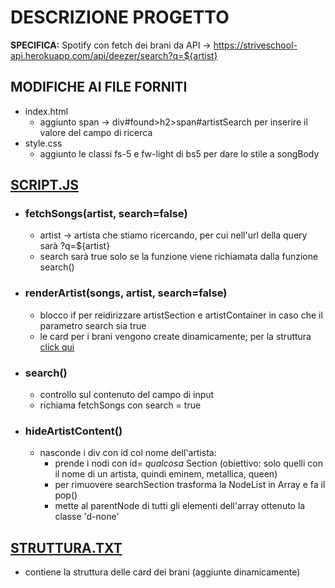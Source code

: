 # DESCRIZIONE PROGETTO
**SPECIFICA:** Spotify con fetch dei brani da API → https://striveschool-api.herokuapp.com/api/deezer/search?q=${artist} 
## MODIFICHE AI FILE FORNITI
- index.html
  - aggiunto span → div#found>h2>span#artistSearch per inserire il valore del campo di ricerca
- style.css
  - aggiunto le classi fs-5 e fw-light di bs5 per dare lo stile a songBody
## [SCRIPT.JS](https://github.com/violapoma/05-giu-25/blob/main/script.js)
- ### fetchSongs(artist, search=false)
    - artist → artista che stiamo ricercando, per cui nell'url della query sarà ?q=${artist}
    - search sarà true solo se la funzione viene richiamata dalla funzione search()
- ### renderArtist(songs, artist, search=false)
    - blocco if per reidirizzare artistSection e artistContainer in caso che il parametro search sia true
    - le card per i brani vengono create dinamicamente; per la struttura [click qui](https://github.com/violapoma/05-giu-25/blob/main/struttura.txt)
- ### search()
    - controllo sul contenuto del campo di input
    - richiama fetchSongs con search = true
- ### hideArtistContent()
    - nasconde i div con id col nome dell'artista:
      - prende i nodi con id= _qualcosa_ Section (obiettivo: solo quelli con il nome di un artista, quindi eminem, metallica, queen)
      - per rimuovere searchSection trasforma la NodeList in Array e fa il pop()
      - mette al parentNode di tutti gli elementi dell'array ottenuto la classe 'd-none'
## [STRUTTURA.TXT](https://github.com/violapoma/05-giu-25/blob/main/struttura.txt)
  - contiene la struttura delle card dei brani (aggiunte dinamicamente)
